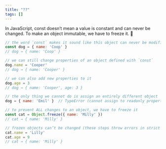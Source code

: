 ```yaml
---
title: "??"
tags: []
---
```

In JavaScript, const doesn’t mean a value is constant and can never be changed. To make an object immutable, we have to freeze it. 🥶

```js
// the word `const` makes it sound like this object can never be modified
const dog = { name: 'Coop' }
// dog → { name: 'Coop' }

// we can still change properties of an object defined with `const`
dog.name = 'Cooper'
// dog → { name: 'Cooper' }

// we can also add new properties to it
dog.age = 3
// dog → { name: 'Cooper', age: 3 }

// the only thing we cannot do is assign an entirely different object
dog = { name: 'Emil' }  // TypeError (cannot assign to readonly property)

// to prevent ALL changes to an object, we have to freeze it
const cat = Object.freeze({ name: 'Milly' })
// cat → { name: 'Milly' }

// frozen objects can’t be changed (these steps throw errors in strict mode)
cat.name = 'Lilly'
cat.age = 9
// cat → { name: 'Milly' }
```
